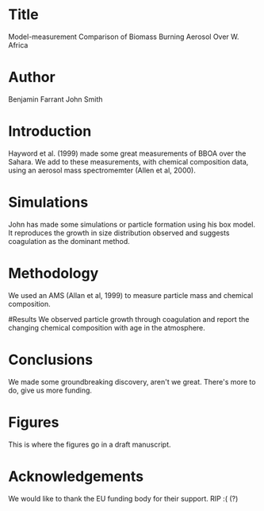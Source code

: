 # Title
Model-measurement Comparison of  Biomass Burning Aerosol Over W. Africa

# Author
Benjamin Farrant
John Smith

# Introduction
Hayword et al. (1999) made some great measurements of BBOA over the Sahara. 
We add to these measurements, with chemical composition data, using an aerosol mass spectromemter 
(Allen et al, 2000).


# Simulations
John has made some simulations or particle formation using his box model. It reproduces the growth in size 
distribution observed and suggests coagulation as the dominant method.

# Methodology
We used an AMS (Allan et al, 1999) to measure particle mass and chemical composition.

#Results
We observed particle growth through coagulation and report the changing chemical composition with age in the atmosphere.

# Conclusions
We made some groundbreaking discovery, aren't we great.
There's more to do, give us more funding.

# Figures
This is where the figures go in a draft manuscript.

# Acknowledgements
We would like to thank the EU funding body for their support. RIP :( (?)



